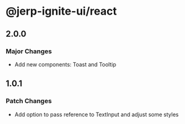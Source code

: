# @jerp-ignite-ui/react

## 2.0.0

### Major Changes

- Add new components: Toast and Tooltip

## 1.0.1

### Patch Changes

- Add option to pass reference to TextInput and adjust some styles
